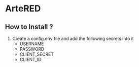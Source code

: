# ArteRED

## How to Install ? 

1. Create a config.env file and add the following secrets into it
   - USERNAME
   - PASSWORD
   - CLIENT_SECRET
   - CLIENT_ID